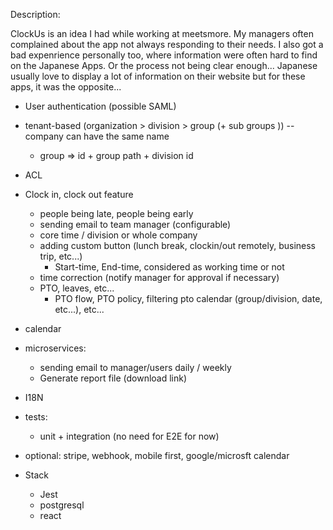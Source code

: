 Description:

ClockUs is an idea I had while working at meetsmore. My managers often complained about the
app not always responding to their needs.
I also got a bad expenrience personally too, where information were often hard to find on the Japanese Apps.
Or the process not being clear enough... Japanese usually love to display a lot of information on their website
but for these apps, it was the opposite...

- User authentication (possible SAML)
- tenant-based (organization > division > group (+ sub groups )) -- company can have the same name
  - group => id + group path + division id
- ACL
- Clock in, clock out feature
  - people being late, people being early
  - sending email to team manager (configurable)
  - core time / division or whole company
  - adding custom button (lunch break, clockin/out remotely, business trip, etc...)
    - Start-time, End-time, considered as working time or not
  - time correction (notify manager for approval if necessary)
  - PTO, leaves, etc...
    - PTO flow, PTO policy, filtering pto calendar (group/division, date, etc...), etc...
- calendar
- microservices:
  - sending email to manager/users daily / weekly
  - Generate report file (download link)
- I18N
- tests:
  - unit + integration (no need for E2E for now)
- optional: stripe, webhook, mobile first, google/microsft calendar

- Stack
  - Jest
  - postgresql
  - react
